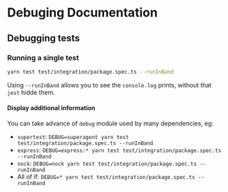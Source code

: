 # Debuging Documentation

## Debugging tests

### Running a single test

```bash
yarn test test/integration/package.spec.ts --runInBand
```

Using `--runInBand` allows you to see the `console.log` prints, without that `jest` hidde them.

#### Display additional information

You can take advance of `debug` module used by many dependencies, eg:

- `supertest`: `DEBUG=superagent yarn test test/integration/package.spec.ts --runInBand`
- `express`: `DEBUG=express:* yarn test test/integration/package.spec.ts --runInBand`
- `nock`: `DEBUG=nock yarn test test/integration/package.spec.ts --runInBand`
- All of if: `DEBUG=* yarn test test/integration/package.spec.ts --runInBand`
